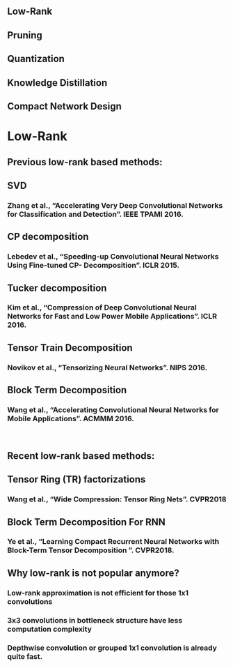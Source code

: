 ## Low-Rank
## Pruning
## Quantization
## Knowledge Distillation
## Compact Network Design

# Low-Rank
## Previous low-rank based methods:

## SVD
### Zhang et al., “Accelerating Very Deep Convolutional Networks for Classification and Detection”. IEEE TPAMI 2016.


## CP decomposition
### Lebedev et al., “Speeding-up Convolutional Neural Networks Using Fine-tuned CP- Decomposition”. ICLR 2015.


## Tucker decomposition
### Kim et al., “Compression of Deep Convolutional Neural Networks for Fast and Low Power Mobile Applications”. ICLR 2016.


## Tensor Train Decomposition
### Novikov et al., “Tensorizing Neural Networks”. NIPS 2016.


## Block Term Decomposition
### Wang et al., “Accelerating Convolutional Neural Networks for Mobile Applications”. ACMMM 2016.

 

## Recent low-rank based methods:

## Tensor Ring (TR) factorizations
### Wang et al., “Wide Compression: Tensor Ring Nets”. CVPR2018


## Block Term Decomposition For RNN
### Ye et al., “Learning Compact Recurrent Neural Networks with Block-Term Tensor Decomposition ”. CVPR2018.


## Why low-rank is not popular anymore?

### Low-rank approximation is not efficient for those 1x1 convolutions
### 3x3 convolutions in bottleneck structure have less computation complexity
### Depthwise convolution or grouped 1x1 convolution is already quite fast.
